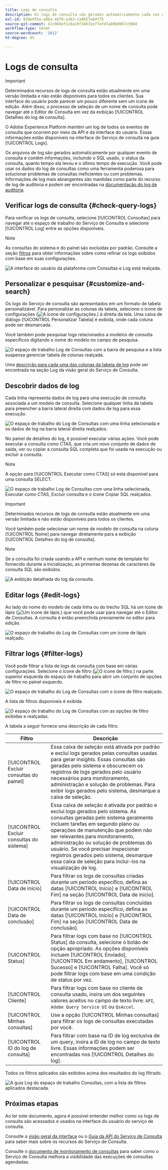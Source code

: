 ```yaml
---
title: Logs de consulta
description: Os logs de consulta são gerados automaticamente cada vez que uma consulta é executada e ficam disponíveis por meio da interface do usuário para ajudar na solução de problemas. Este documento descreve como usar e navegar na seção Logs do serviço de consulta da interface do usuário.
exl-id: 929e9fba-a9ba-4bf9-a363-ca8657a84f75
source-git-commit: 41c069ef1c0a19f34631e77afd7a80b8967c5060
workflow-type: tm+mt
source-wordcount: '1012'
ht-degree: 0%

---
```


# Logs de consulta

>[!IMPORTANT]
>
>Determinados recursos de logs de consulta estão atualmente em uma versão limitada e não estão disponíveis para todos os clientes. Sua interface do usuário pode parecer um pouco diferente sem um ícone de edição. Além disso, o processo de seleção de um nome de consulta pode navegar até o Editor de Consulta em vez da exibição [!UICONTROL Detalhes do log de consulta].

O Adobe Experience Platform mantém um log de todos os eventos de consulta que ocorrem por meio da API e da interface do usuário. Essas informações estão disponíveis na interface do Serviço de consulta na guia [!UICONTROL Logs].

Os arquivos de log são gerados automaticamente por qualquer evento de consulta e contêm informações, incluindo o SQL usado, o status da consulta, quanto tempo ela levou e o último tempo de execução. Você pode usar os dados do log de consultas como uma ferramenta poderosa para solucionar problemas de consultas ineficientes ou com problemas. Informações de log mais abrangentes são mantidas como parte do recurso de log de auditoria e podem ser encontradas na [documentação do log de auditoria](../../landing/governance-privacy-security/audit-logs/overview.md).

## Verificar logs de consulta {#check-query-logs}

Para verificar os logs de consulta, selecione [!UICONTROL Consultas] para navegar até o espaço de trabalho do Serviço de Consulta e selecione [!UICONTROL Log] entre as opções disponíveis.

>[!NOTE]
>
>As consultas do sistema e do painel são excluídas por padrão. Consulte a seção [filtros](#filter-logs) para obter informações sobre como refinar os logs exibidos com base em suas configurações.

![A interface do usuário da plataforma com Consultas e Log está realçada.](../images/ui/query-log/logs.png)

## Personalizar e pesquisar {#customize-and-search}

Os logs do Serviço de consulta são apresentados em um formato de tabela personalizável. Para personalizar as colunas da tabela, selecione o ícone de configurações (![A ícone de configurações.](../images/ui/query-log/settings-icon.png)) à direita da tela. Uma caixa de diálogo [!UICONTROL Personalizar Tabela] é exibida, onde cada coluna pode ser desmarcada.

Você também pode pesquisar logs relacionados a modelos de consulta específicos digitando o nome do modelo no campo de pesquisa.

![O espaço de trabalho Log de Consultas com a barra de pesquisa e a lista suspensa gerenciar tabela de colunas realçada.](../images/ui/query-log/customize-logs.png)

Uma [descrição para cada uma das colunas da tabela de log](./overview.md#log) pode ser encontrada na seção Log da visão geral do Serviço de Consulta.

## Descobrir dados de log

Cada linha representa dados de log para uma execução de consulta associada a um modelo de consulta. Selecione qualquer linha da tabela para preencher a barra lateral direita com dados de log para essa execução.

![O espaço de trabalho do Log de Consultas com uma linha selecionada e os dados de log na barra lateral direita realçados.](../images/ui/query-log/log-details.png)

No painel de detalhes do log, é possível executar várias ações. Você pode executar a consulta como CTAS, que cria um novo conjunto de dados de saída, ver ou copiar a consulta SQL completa que foi usada na execução ou excluir a consulta.

>[!NOTE]
>
>A opção para [!UICONTROL Executar como CTAS] só está disponível para uma consulta SELECT.

![O espaço de trabalho Log de Consultas com uma linha selecionada, Executar como CTAS, Excluir consulta e o ícone Copiar SQL realçados.](../images/ui/query-log/edit-output-dataset.png)

>[!IMPORTANT]
>
>Determinados recursos de logs de consulta estão atualmente em uma versão limitada e não estão disponíveis para todos os clientes.

Você também pode selecionar um nome de modelo de consulta na coluna [!UICONTROL Nome] para navegar diretamente para a exibição [!UICONTROL Detalhes do log de consulta].

>[!NOTE]
>
>Se a consulta foi criada usando a API e nenhum nome de template foi fornecido durante a inicialização, as primeiras dezenas de caracteres da consulta SQL são exibidos.

![A exibição detalhada do log da consulta.](../images/ui/query-log/query-log-details.png)

## Editar logs {#edit-logs}

Ao lado do nome do modelo de cada linha ou do trecho SQL há um ícone de lápis (![Um ícone de lápis.](../images/ui/query-log/edit-icon.png)) que você pode usar para navegar até o Editor de Consultas. A consulta é então preenchida previamente no editor para edição.

![O espaço de trabalho do Log de Consultas com um ícone de lápis realçado.](../images/ui/query-log/edit-query.png)

## Filtrar logs {#filter-logs}

Você pode filtrar a lista de logs de consulta com base em várias configurações. Selecione o ícone de filtro (![O ícone de filtro.](../images/ui/query-log/filter-icon.png)) na parte superior esquerda do espaço de trabalho para abrir um conjunto de opções de filtro no painel esquerdo.

![O espaço de trabalho do Log de Consultas com o ícone de filtro realçado.](../images/ui/query-log/log-filter.png)

A lista de filtros disponíveis é exibida.

![O espaço de trabalho do Log de Consultas com as opções de filtro exibidas e realçadas.](../images/ui/query-log/log-filter-settings.png)

A tabela a seguir fornece uma descrição de cada filtro.

| Filtro | Descrição |
| ------ | ----------- |
| [!UICONTROL Excluir consultas do painel] | Essa caixa de seleção está ativada por padrão e exclui logs gerados pelas consultas usadas para gerar insights. Essas consultas são geradas pelo sistema e obscurecem os registros de logs gerados pelo usuário necessários para monitoramento, administração e solução de problemas. Para exibir logs gerados pelo sistema, desmarque a caixa de seleção. |
| [!UICONTROL Excluir consultas do sistema] | Essa caixa de seleção é ativada por padrão e exclui logs gerados pelo sistema. As consultas geradas pelo sistema geralmente incluem tarefas em segundo plano ou operações de manutenção que podem não ser relevantes para monitoramento, administração ou solução de problemas do usuário. Se você precisar inspecionar registros gerados pelo sistema, desmarque essa caixa de seleção para incluí-los na visualização de log. |
| [!UICONTROL Data de início] | Para filtrar os logs de consultas criadas durante um período específico, defina as datas [!UICONTROL Início] e [!UICONTROL Fim] na seção [!UICONTROL Data de início]. |
| [!UICONTROL Data de conclusão] | Para filtrar os logs de consultas concluídas durante um período específico, defina as datas [!UICONTROL Início] e [!UICONTROL Fim] na seção [!UICONTROL Data de conclusão]. |
| [!UICONTROL Status] | Para filtrar logs com base no [!UICONTROL Status] da consulta, selecione o botão de opção apropriado. As opções disponíveis incluem [!UICONTROL Enviado], [!UICONTROL Em andamento], [!UICONTROL Sucesso] e [!UICONTROL Falha]. Você só pode filtrar logs com base em uma condição de status por vez. |
| [!UICONTROL Cliente] | Para filtrar logs com base no cliente de consulta usado, insira um dos seguintes valores aceitos no campo de texto livre: `API`, `Adobe Query Service UI` ou `QsAccel`. |
| [!UICONTROL Minhas consultas] | Use a opção [!UICONTROL Minhas consultas] para filtrar os logs de consultas executadas por você. |
| [!UICONTROL ID do log de consulta] | Para filtrar com base na ID de log exclusiva de um query, insira a ID de log no campo de texto livre. Essas informações podem ser encontradas nos [!UICONTROL Detalhes do log]. |

Todos os filtros aplicados são exibidos acima dos resultados do log filtrado.

![A guia Log do espaço de trabalho Consultas, com a lista de filtros aplicados destacada.](../images/ui/query-log/applied-log-filters.png)

## Próximas etapas

Ao ler este documento, agora é possível entender melhor como os logs de consulta são acessados e usados na interface do usuário do serviço de consulta.

Consulte a [visão geral da interface](./overview.md) ou o [Guia da API do Serviço de Consulta](../api/getting-started.md) para saber mais sobre os recursos do Serviço de Consulta.

Consulte o [documento de monitoramento de consultas](./monitor-queries.md) para saber como o Serviço de Consulta melhora a visibilidade das execuções de consultas agendadas.

